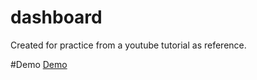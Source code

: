 # dashboard
Created for practice from a youtube tutorial as reference.

#Demo
[Demo](https://kalayu-ftsum.github.io/dashboard/)
